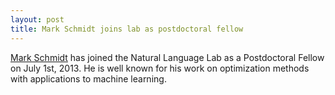 ```yaml
---
layout: post
title: Mark Schmidt joins lab as postdoctoral fellow
---
```


[Mark Schmidt](http://www.di.ens.fr/~mschmidt/) has joined the Natural Language Lab as a Postdoctoral Fellow on July 1st, 2013. He is well known for his work on optimization methods with applications to machine learning.


